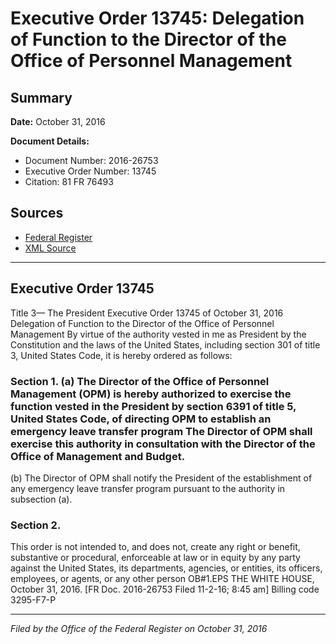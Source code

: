 # Executive Order 13745: Delegation of Function to the Director of the Office of Personnel Management

## Summary

**Date:** October 31, 2016

**Document Details:**
- Document Number: 2016-26753
- Executive Order Number: 13745
- Citation: 81 FR 76493

## Sources
- [Federal Register](https://www.federalregister.gov/documents/2016/11/03/2016-26753/delegation-of-function-to-the-director-of-the-office-of-personnel-management)
- [XML Source](https://www.federalregister.gov/documents/full_text/xml/2016/11/03/2016-26753.xml)

---

## Executive Order 13745

Title 3—
The President
Executive Order 13745 of October 31, 2016
Delegation of Function to the Director of the Office of Personnel Management
By virtue of the authority vested in me as President by the Constitution and the laws of the United States, including section 301 of title 3, United States Code, it is hereby ordered as follows:
### Section 1. (a) The Director of the Office of Personnel Management (OPM) is hereby authorized to exercise the function vested in the President by section 6391 of title 5, United States Code, of directing OPM to establish an emergency leave transfer program The Director of OPM shall exercise this authority in consultation with the Director of the Office of Management and Budget.

(b) The Director of OPM shall notify the President of the establishment of any emergency leave transfer program pursuant to the authority in subsection (a).
### Section 2.

This order is not intended to, and does not, create any right or benefit, substantive or procedural, enforceable at law or in equity by any party against the United States, its departments, agencies, or entities, its officers, employees, or agents, or any other person
OB#1.EPS
THE WHITE HOUSE,
October 31, 2016.
[FR Doc. 2016-26753 
Filed 11-2-16; 8:45 am]
Billing code 3295-F7-P

---

*Filed by the Office of the Federal Register on October 31, 2016*
